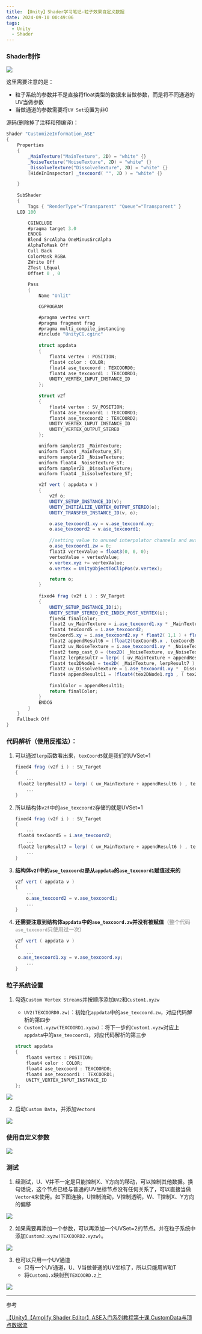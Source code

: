 ```yaml
---
title: 【Unity】Shader学习笔记-粒子效果自定义数据
date: 2024-09-10 00:49:06
tags:
  - Unity
  - Shader
---
```


### Shader制作

<img class="half" src="/../images/unity/Shader学习笔记-粒子效果/ScreenshotASE.png"></img>

这里需要注意的是：

- 粒子系统的参数并不是直接将float类型的数据来当做参数，而是将不同通道的UV当做参数
- 当做通道的参数需要将`UV Set`设置为非0

源码(删除掉了注释和预编译)：

```C#
Shader "CustomizeInformation_ASE"
{
	Properties
	{
		_MainTexture("MainTexture", 2D) = "white" {}
		_NoiseTexture("NoiseTexture", 2D) = "white" {}
		_DissolveTexture("DissolveTexture", 2D) = "white" {}
		[HideInInspector] _texcoord( "", 2D ) = "white" {}

	}
	
	SubShader
	{
		Tags { "RenderType"="Transparent" "Queue"="Transparent" }
	LOD 100

		CGINCLUDE
		#pragma target 3.0
		ENDCG
		Blend SrcAlpha OneMinusSrcAlpha
		AlphaToMask Off
		Cull Back
		ColorMask RGBA
		ZWrite Off
		ZTest LEqual
		Offset 0 , 0
		
		Pass
		{
			Name "Unlit"

			CGPROGRAM

			#pragma vertex vert
			#pragma fragment frag
			#pragma multi_compile_instancing
			#include "UnityCG.cginc"
			
			struct appdata
			{
				float4 vertex : POSITION;
				float4 color : COLOR;
				float4 ase_texcoord : TEXCOORD0;
				float4 ase_texcoord1 : TEXCOORD1;
				UNITY_VERTEX_INPUT_INSTANCE_ID
			};
			
			struct v2f
			{
				float4 vertex : SV_POSITION;
				float4 ase_texcoord1 : TEXCOORD1;
				float4 ase_texcoord2 : TEXCOORD2;
				UNITY_VERTEX_INPUT_INSTANCE_ID
				UNITY_VERTEX_OUTPUT_STEREO
			};

			uniform sampler2D _MainTexture;
			uniform float4 _MainTexture_ST;
			uniform sampler2D _NoiseTexture;
			uniform float4 _NoiseTexture_ST;
			uniform sampler2D _DissolveTexture;
			uniform float4 _DissolveTexture_ST;

			v2f vert ( appdata v )
			{
				v2f o;
				UNITY_SETUP_INSTANCE_ID(v);
				UNITY_INITIALIZE_VERTEX_OUTPUT_STEREO(o);
				UNITY_TRANSFER_INSTANCE_ID(v, o);

				o.ase_texcoord1.xy = v.ase_texcoord.xy;
				o.ase_texcoord2 = v.ase_texcoord1;
				
				//setting value to unused interpolator channels and avoid initialization warnings
				o.ase_texcoord1.zw = 0;
				float3 vertexValue = float3(0, 0, 0);
				vertexValue = vertexValue;
				v.vertex.xyz += vertexValue;
				o.vertex = UnityObjectToClipPos(v.vertex);

				return o;
			}
			
			fixed4 frag (v2f i ) : SV_Target
			{
				UNITY_SETUP_INSTANCE_ID(i);
				UNITY_SETUP_STEREO_EYE_INDEX_POST_VERTEX(i);
				fixed4 finalColor;
				float2 uv_MainTexture = i.ase_texcoord1.xy * _MainTexture_ST.xy + _MainTexture_ST.zw;
				float4 texCoord5 = i.ase_texcoord2;
				texCoord5.xy = i.ase_texcoord2.xy * float2( 1,1 ) + float2( 0,0 );
				float2 appendResult6 = (float2(texCoord5.x , texCoord5.y));
				float2 uv_NoiseTexture = i.ase_texcoord1.xy * _NoiseTexture_ST.xy + _NoiseTexture_ST.zw;
				float2 temp_cast_0 = (tex2D( _NoiseTexture, uv_NoiseTexture ).r).xx;
				float2 lerpResult7 = lerp( ( uv_MainTexture + appendResult6 ) , temp_cast_0 , texCoord5.z);
				float4 tex2DNode1 = tex2D( _MainTexture, lerpResult7 );
				float2 uv_DissolveTexture = i.ase_texcoord1.xy * _DissolveTexture_ST.xy + _DissolveTexture_ST.zw;
				float4 appendResult11 = (float4(tex2DNode1.rgb , ( tex2DNode1.a * step( texCoord5.w , tex2D( _DissolveTexture, uv_DissolveTexture ).r ) )));
				
				finalColor = appendResult11;
				return finalColor;
			}
			ENDCG
		}
	}
	Fallback Off
}
```



### 代码解析（使用反推法）：

1. 可以通过`lerp`函数看出来，`texCoord5`就是我们的UVSet=1

   ```C#
   fixed4 frag (v2f i ) : SV_Target
   {
       ...
   	float2 lerpResult7 = lerp( ( uv_MainTexture + appendResult6 ) , temp_cast_0 , texCoord5.z);
       ...
   }
   ```

2. 所以结构体`v2f`中的`ase_texcoord2`存储的就是UVSet=1

   ```C#
   fixed4 frag (v2f i ) : SV_Target
   {
       ...
   	float4 texCoord5 = i.ase_texcoord2;
       ...
   	float2 lerpResult7 = lerp( ( uv_MainTexture + appendResult6 ) , temp_cast_0 , texCoord5.z);
       ...
   }
   ```

3. **结构体`v2f`中的`ase_texcoord2`是从`appdata`的`ase_texcoord1`赋值过来的**

   ```C#
   v2f vert ( appdata v )
   {
       ...
       o.ase_texcoord2 = v.ase_texcoord1;
       ...
   }
   ```

4. **还需要注意到结构体`appdata`中的`ase_texcoord.zw`并没有被赋值<font color="DarkGray">（整个代码`ase_texcoord`只使用过一次）</font>**

   ```C#
   v2f vert ( appdata v )
   {
       ...
   	o.ase_texcoord1.xy = v.ase_texcoord.xy;
       ...
   }
   ```



### 粒子系统设置

1. 勾选`Custom Vertex Streams`并按顺序添加`UV2`和`Custom1.xyzw`

   - `UV2(TEXCOORD0.zw)`：初始化`appdata`中的`ase_texcoord.zw`，对应代码解析的第四步
   - `Custom1.xyzw(TEXCOORD1.xyzw)`：将下一步的`Custom1.xyzw`对应上`appdata`中的`ase_texcoord1`，对应代码解析的第三步

   ```C#
   struct appdata
   {
       float4 vertex : POSITION;
       float4 color : COLOR;
       float4 ase_texcoord : TEXCOORD0;
       float4 ase_texcoord1 : TEXCOORD1;
       UNITY_VERTEX_INPUT_INSTANCE_ID
   };
   ```

<img class="half" src="/../images/unity/Shader学习笔记-粒子效果/粒子系统设置-1.png"></img>

2. 启动`Custom Data`，并添加`Vector4`

<img class="half" src="/../images/unity/Shader学习笔记-粒子效果/粒子系统设置-2.png"></img>



### 使用自定义参数

<img class="half" src="/../images/unity/Shader学习笔记-粒子效果/效果展示.gif"></img>



### 测试

1. 经测试，U、V并不一定是只能控制X、Y方向的移动，可以控制其他数据。换句话说，这个节点已经与普通的UV坐标节点没有任何关系了，可以直接当做`Vector4`来使用。如下图连接，U控制流动，V控制透明，W、T控制X、Y方向的偏移

<img class="half" src="/../images/unity/Shader学习笔记-粒子效果/测试-1.png"></img>

2. 如果需要再添加一个参数，可以再添加一个UVSet=2的节点。并在粒子系统中添加`Custom2.xyzw(TEXCOORD2.xyzw)`。

<img class="half" src="/../images/unity/Shader学习笔记-粒子效果/测试-2.png"></img>

3. 也可以只用一个UV通道
   - 只有一个UV通道，U、V当做普通的UV坐标了，所以只能用W和T
   - 将`Custom1.x`映射到`TEXCOORD.z`上

<img class="half" src="/../images/unity/Shader学习笔记-粒子效果/测试-3.png"></img>



---

参考

[【Unity】【Amplify Shader Editor】ASE入门系列教程第十课 CustomData与顶点数据流](https://www.bilibili.com/video/BV1XT4y1v7ND/?share_source=copy_web&vd_source=880cf67fce3794b5c4a9039989704c6e)
